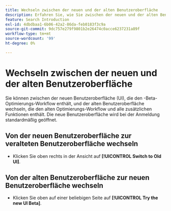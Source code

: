 ```yaml
---
title: Wechseln zwischen der neuen und der alten Benutzeroberfläche
description: Erfahren Sie, wie Sie zwischen der neuen und der alten Benutzeroberfläche wechseln.
feature: Search Introduction
exl-id: 4dbdbaa1-6b06-42a2-86da-feb0183f3c9a
source-git-commit: 9dc757e279f9801b2e26474c0acce6237231a89f
workflow-type: tm+mt
source-wordcount: '99'
ht-degree: 0%

---
```


# Wechseln zwischen der neuen und der alten Benutzeroberfläche

<!-- CHANGING ICONS/location/wording WITH GA. Need to update text in /help/search-social-commerce/getting-started/ui-switch.md file and delete this one. -->

<!--
You can switch between the new user interface (UI), which includes the default optimization workflow, and the legacy UI, which includes the legacy optimization workflow and all additional features. The new UI opens by default when you log in.

## Switch from the new UI to the legacy UI

* In the toolbar above the data table, click ![Switch to Old UI](/help/search-social-commerce/assets/switch-to-old-ui.png "Switch to Old UI")**[!UICONTROL Switch to Old UI]**.

## Switch from the legacy UI to the new UI

* In the upper right of any page, click **[!UICONTROL Switch to New UI]**.

 -->

Sie können zwischen der neuen Benutzeroberfläche (UI), die den <!-- default -->-Beta-Optimierungs-Workflow enthält, und der alten Benutzeroberfläche wechseln, die den alten Optimierungs-Workflow und alle zusätzlichen Funktionen enthält. Die neue Benutzeroberfläche wird bei der Anmeldung standardmäßig geöffnet.

## Von der neuen Benutzeroberfläche zur veralteten Benutzeroberfläche wechseln

* Klicken Sie oben rechts in der Ansicht auf **[!UICONTROL Switch to Old UI]**.

## Von der alten Benutzeroberfläche zur neuen Benutzeroberfläche wechseln

* Klicken Sie oben auf einer beliebigen Seite auf **[!UICONTROL Try the new UI Beta]**.

<!--
>[!MORELIKETHIS]
>
>* [How the user interface is organized](user-interface.md)
-->
